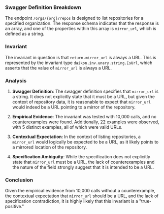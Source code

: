 ### Swagger Definition Breakdown

The endpoint `/orgs/{org}/repos` is designed to list repositories for a specified organization. The response schema indicates that the response is an array, and one of the properties within this array is `mirror_url`, which is defined as a string.

### Invariant

The invariant in question is that `return.mirror_url` is always a URL. This is represented by the invariant type `daikon.inv.unary.string.IsUrl`, which asserts that the value of `mirror_url` is always a URL.

### Analysis

1. **Swagger Definition**: The swagger definition specifies that `mirror_url` is a string. It does not explicitly state that it must be a URL, but given the context of repository data, it is reasonable to expect that `mirror_url` would indeed be a URL pointing to a mirror of the repository.

2. **Empirical Evidence**: The invariant was tested with 10,000 calls, and no counterexamples were found. Additionally, 22 examples were observed, with 5 distinct examples, all of which were valid URLs.

3. **Contextual Expectation**: In the context of listing repositories, a `mirror_url` would logically be expected to be a URL, as it likely points to a mirrored location of the repository.

4. **Specification Ambiguity**: While the specification does not explicitly state that `mirror_url` must be a URL, the lack of counterexamples and the nature of the field strongly suggest that it is intended to be a URL.

### Conclusion

Given the empirical evidence from 10,000 calls without a counterexample, the contextual expectation that `mirror_url` should be a URL, and the lack of specification contradiction, it is highly likely that this invariant is a "true-positive."
